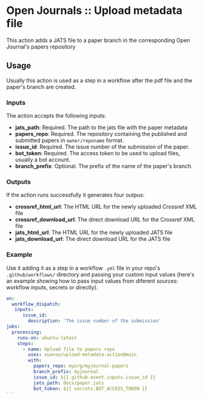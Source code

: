 # Open Journals :: Upload metadata file

This action adds a JATS file to a paper branch in the corresponding Open Journal's papers repository

## Usage

Usually this action is used as a step in a workflow after the pdf file and the paper's branch are created.

### Inputs

The action accepts the following inputs:

- **jats_path**: Required. The path to the jats file with the paper metadata
- **papers_repo**: Required. The repository containing the published and submitted papers in `owner/reponame` format.
- **issue_id**: Required. The issue number of the submission of the paper.
- **bot_token**: Required. The access token to be used to upload files, usually a bot account.
- **branch_prefix**: Optional. The prefix of the name of the paper's branch.

### Outputs

If the action runs successfully it generates four outpus:

- **crossref_html_url**: The HTML URL for the newly uploaded Crossref XML file
- **crossref_download_url**: The direct download URL for the Crossref XML file
- **jats_html_url**: The HTML URL for the newly uploaded JATS file
- **jats_download_url**: The direct download URL for the JATS file

### Example

Use it adding it as a step in a workflow `.yml` file in your repo's `.github/workflows/` directory and passing your custom input values (here's an example showing how to pass input values from diferent sources: workflow inputs, secrets or directly).

````yaml
on:
  workflow_dispatch:
   inputs:
      issue_id:
        description: 'The issue number of the submission'
jobs:
  processing:
    runs-on: ubuntu-latest
    steps:
      - name: Upload file to papers repo
        uses: xuanxu/upload-metadata-action@main
        with:
          papers_repo: myorg/myjournal-papers
          branch_prefix: myjournal
          issue_id: ${{ github.event.inputs.issue_id }}
          jats_path: docs/paper.jats
          bot_token: ${{ secrets.BOT_ACCESS_TOKEN }}
```

